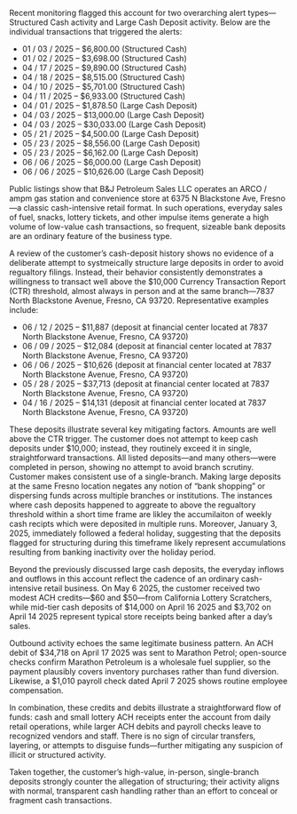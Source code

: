 Recent monitoring flagged this account for two overarching alert types—Structured Cash activity and Large Cash Deposit activity. Below are the individual transactions that triggered the alerts:

- 01 / 03 / 2025 – $6,800.00 (Structured Cash)
- 01 / 02 / 2025 – $3,698.00 (Structured Cash)
- 04 / 17 / 2025 – $9,890.00 (Structured Cash)
- 04 / 18 / 2025 – $8,515.00 (Structured Cash)
- 04 / 10 / 2025 – $5,701.00 (Structured Cash)
- 04 / 11 / 2025 – $6,933.00 (Structured Cash)
- 04 / 01 / 2025 – $1,878.50 (Large Cash Deposit)
- 04 / 03 / 2025 – $13,000.00 (Large Cash Deposit)
- 04 / 03 / 2025 – $30,033.00 (Large Cash Deposit)
- 05 / 21 / 2025 – $4,500.00 (Large Cash Deposit)
- 05 / 23 / 2025 – $8,556.00 (Large Cash Deposit)
- 05 / 23 / 2025 – $6,162.00 (Large Cash Deposit)
- 06 / 06 / 2025 – $6,000.00 (Large Cash Deposit)
- 06 / 06 / 2025 – $10,626.00 (Large Cash Deposit)


Public listings show that B&J Petroleum Sales LLC operates an ARCO / ampm gas station and convenience store at 6375 N Blackstone Ave, Fresno—a classic cash-intensive retail format. In such operations, everyday sales of fuel, snacks, lottery tickets, and other impulse items generate a high volume of low-value cash transactions, so frequent, sizeable bank deposits are an ordinary feature of the business type.

A review of the customer’s cash-deposit history shows no evidence of a deliberate attempt to systmeically structure large deposits in order to avoid regualtory filings. Instead, their behavior consistently demonstrates a willingness to transact well above the $10,000 Currency Transaction Report (CTR) threshold, almost always in person and at the same branch—7837 North Blackstone Avenue, Fresno, CA 93720. Representative examples include:

- 06 / 12 / 2025 – $11,887 (deposit at financial center located at 7837 North Blackstone Avenue, Fresno, CA 93720)
- 06 / 09 / 2025 – $12,084 (deposit at financial center located at 7837 North Blackstone Avenue, Fresno, CA 93720)
- 06 / 06 / 2025 – $10,626 (deposit at financial center located at 7837 North Blackstone Avenue, Fresno, CA 93720)
- 05 / 28 / 2025 – $37,713 (deposit at financial center located at 7837 North Blackstone Avenue, Fresno, CA 93720)
- 04 / 16 / 2025 – $14,131 (deposit at financial center located at 7837 North Blackstone Avenue, Fresno, CA 93720)


These deposits illustrate several key mitigating factors. Amounts are well above the CTR trigger. The customer does not attempt to keep cash deposits under $10,000; instead, they routinely exceed it in single, straightforward transactions. All listed deposits—and many others—were completed in person, showing no attempt to avoid branch scrutiny. Customer makes consistent use of a single-branch. Making large deposits at the same Fresno location negates any notion of “bank shopping” or dispersing funds across multiple branches or institutions. The instances where cash deposits happened to aggreate to above the regualtory threshold within a short time frame are likley the accumilaiton of weekly cash recipts which were deposited in multiple runs. Moreover, January 3, 2025, immediately followed a federal holiday, suggesting that the deposits flagged for structuring during this timeframe likely represent accumulations resulting from banking inactivity over the holiday period. 

Beyond the previously discussed large cash deposits, the everyday inflows and outflows in this account reflect the cadence of an ordinary cash-intensive retail business. On May 6 2025, the customer received two modest ACH credits—$60 and $50—from California Lottery Scratchers, while mid-tier cash deposits of $14,000 on April 16 2025 and $3,702 on April 14 2025 represent typical store receipts being banked after a day’s sales.

Outbound activity echoes the same legitimate business pattern. An ACH debit of $34,718 on April 17 2025 was sent to Marathon Petrol; open-source checks confirm Marathon Petroleum is a wholesale fuel supplier, so the payment plausibly covers inventory purchases rather than fund diversion. Likewise, a $1,010 payroll check dated April 7 2025 shows routine employee compensation.

In combination, these credits and debits illustrate a straightforward flow of funds: cash and small lottery ACH receipts enter the account from daily retail operations, while larger ACH debits and payroll checks leave to recognized vendors and staff. There is no sign of circular transfers, layering, or attempts to disguise funds—further mitigating any suspicion of illicit or structured activity.


Taken together, the customer’s high-value, in-person, single-branch deposits strongly counter the allegation of structuring; their activity aligns with normal, transparent cash handling rather than an effort to conceal or fragment cash transactions.

